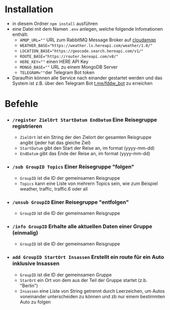 # Installation

* in diesem Ordner `npm install` ausführen
* eine Datei mit dem Namen `.env` anlegen, welche folgende Infomationen enthält:
  * `AMQP_URL=""` URL zum RabbitMQ Message Broker auf [cloudamqp](https://www.cloudamqp.com/)
  * `WEATHER_BASE="https://weather.ls.hereapi.com/weather/1.0/"`
  * `LOCATION_BASE="https://geocode.search.hereapi.com/v1/"`
  * `ROUTE_BASE="https://router.hereapi.com/v8/"`
  * `HERE_KEY=""` einen HERE API Key
  * `MONGO_BASE=""` URL zu einem MongoDB Server
  * `TELEGRAM=""`der Telegram Bot token
* Daraufhin können alle Service nach einander gestartet werden und das System ist z.B. über den Telegram Bot [t.me/fddw_bot](t.me/fddw_bot) zu erreichen

# Befehle
* ### `/register ZielOrt StartDatum EndDatum` Eine Reisegruppe registrieren
  * `ZielOrt` ist ein String der den Zielort der gesamten Reisgruppe angibt (jeder hat das gleiche Ziel)
  * `StartDatum` gibt den Start der Reise an, im format (yyyy-mm-dd)
  * `EndDatum` gibt das Ende der Reise an, im format (yyyy-mm-dd)
* ### `/sub GroupID Topics` Einer Reisegruppe "folgen"
  * `GroupID` ist die ID der gemeinsamen Reisgruppe
  * `Topics` kann eine Liste von mehrern Topics sein, wie zum Beispiel weather, traffic, traffic.6 oder all
* ### `/unsub GroupID` Einer Reisegruppe "entfolgen"
  * `GroupID` ist die ID der gemeinsamen Reisgruppe
* ### `/info GroupID` Erhalte alle aktuellen Daten einer Gruppe (einmalig)
  * `GroupID` ist die ID der gemeinsamen Reisgruppe
* ### `add GroupID StartOrt Insassen` Erstellt ein route für ein Auto inklusive Insassen
  * `GroupID` ist die ID der gemeinsamen Gruppe
  * `StarOrt` ein Ort von dem aus der Teil der Gruppe startet (z.b. "Berlin")
  * `Insassen` eine Liste von String getrennt durch Leerzeichen, um Autos voneinander unterscheiden zu können und zb nur einem bestimmten Auto zu folgen
